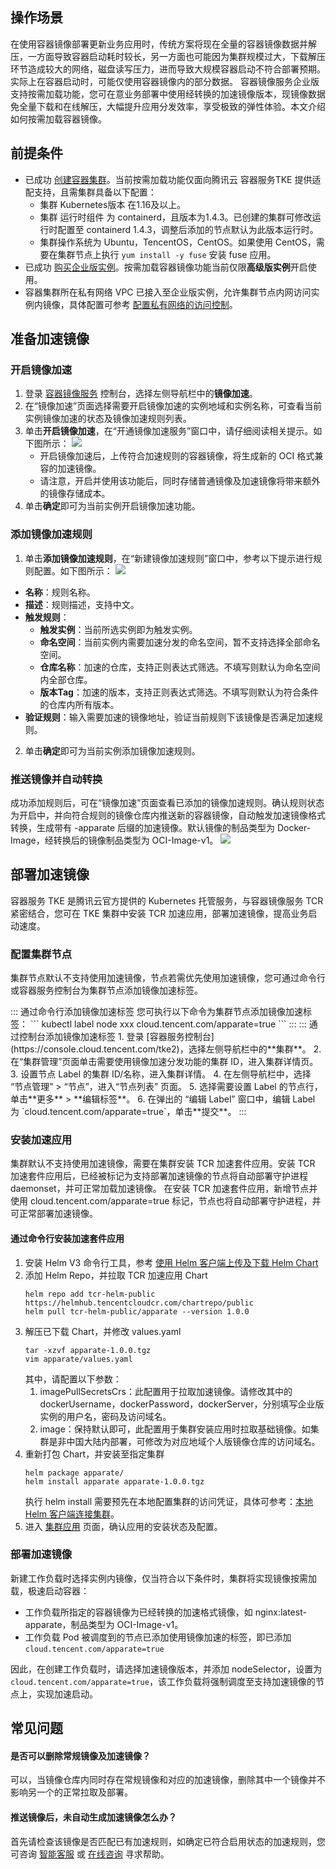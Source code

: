 ## 操作场景 
在使用容器镜像部署更新业务应用时，传统方案将现在全量的容器镜像数据并解压，一方面导致容器启动耗时较长，另一方面也可能因为集群规模过大，下载解压环节造成较大的网络，磁盘读写压力，进而导致大规模容器启动不符合部署预期。实际上在容器启动时，可能仅使用容器镜像内的部分数据。
容器镜像服务企业版支持按需加载功能，您可在意业务部署中使用经转换的加速镜像版本，现镜像数据免全量下载和在线解压，大幅提升应用分发效率，享受极致的弹性体验。本文介绍如何按需加载容器镜像。


## 前提条件 
- 已成功 [创建容器集群](https://cloud.tencent.com/document/product/457/32189)。当前按需加载功能仅面向腾讯云 容器服务TKE 提供适配支持，且需集群具备以下配置：
  - 集群 Kubernetes版本 在1.16及以上。
  - 集群 运行时组件 为 containerd，且版本为1.4.3。已创建的集群可修改运行时配置至 containerd 1.4.3，调整后添加的节点默认为此版本运行时。
  - 集群操作系统为 Ubuntu，TencentOS，CentOS。如果使用 CentOS，需要在集群节点上执行 `yum install -y fuse` 安装 fuse 应用。
- 已成功 [购买企业版实例](https://cloud.tencent.com/document/product/1141/51110)。按需加载容器镜像功能当前仅限**高级版实例**开启使用。
- 容器集群所在私有网络 VPC 已接入至企业版实例，允许集群节点内网访问实例内镜像，具体配置可参考 [配置私有网络的访问控制](https://cloud.tencent.com/document/product/1141/41838)。


## 准备加速镜像
### 开启镜像加速
1. 登录 [容器镜像服务](https://console.cloud.tencent.com/tcr) 控制台，选择左侧导航栏中的**镜像加速**。
2. 在“镜像加速”页面选择需要开启镜像加速的实例地域和实例名称，可查看当前实例镜像加速的状态及镜像加速规则列表。
3. 单击**开启镜像加速**，在“开通镜像加速服务”窗口中，请仔细阅读相关提示。如下图所示： 
![](https://qcloudimg.tencent-cloud.cn/raw/545b0c681e3d74b9a403f07d6b57e396.png)
   - 开启镜像加速后，上传符合加速规则的容器镜像，将生成新的 OCI 格式兼容的加速镜像。
   - 请注意，开启并使用该功能后，同时存储普通镜像及加速镜像将带来额外的镜像存储成本。
1. 单击**确定**即可为当前实例开启镜像加速功能。

### 添加镜像加速规则
1. 单击**添加镜像加速规则**，在“新建镜像加速规则”窗口中，参考以下提示进行规则配置。如下图所示： 
![](https://main.qcloudimg.com/raw/38167da8002943ea02c50d00f9adbc89.png)
 - **名称**：规则名称。
  - **描述**：规则描述，支持中文。
 - **触发规则**：
    - **触发实例**：当前所选实例即为触发实例。
    - **命名空间**：当前实例内需要加速分发的命名空间，暂不支持选择全部命名空间。
    - **仓库名称**：加速的仓库，支持正则表达式筛选。不填写则默认为命名空间内全部仓库。
    - **版本Tag**：加速的版本，支持正则表达式筛选。不填写则默认为符合条件的仓库内所有版本。
 - **验证规则**：输入需要加速的镜像地址，验证当前规则下该镜像是否满足加速规则。
2. 单击**确定**即可为当前实例添加镜像加速规则。


### 推送镜像并自动转换
成功添加规则后，可在“镜像加速”页面查看已添加的镜像加速规则。确认规则状态为开启中，并向符合规则的镜像仓库内推送新的容器镜像，自动触发加速镜像格式转换，生成带有 -apparate 后缀的加速镜像。默认镜像的制品类型为 Docker-Image，经转换后的镜像制品类型为 OCI-Image-v1。
![](https://qcloudimg.tencent-cloud.cn/raw/806531e2e55b8db1406ee7f3e6282595.png)

## 部署加速镜像
容器服务 TKE 是腾讯云官方提供的 Kubernetes 托管服务，与容器镜像服务 TCR 紧密结合，您可在 TKE 集群中安装 TCR 加速应用，部署加速镜像，提高业务启动速度。

### 配置集群节点
集群节点默认不支持使用加速镜像，节点若需优先使用加速镜像，您可通过命令行或容器服务控制台为集群节点添加镜像加速标签。

<dx-tabs>
::: 通过命令行添加镜像加速标签
您可执行以下命令为集群节点添加镜像加速标签：
```
kubectl label node xxx cloud.tencent.com/apparate=true
```
:::
::: 通过控制台添加镜像加速标签
1. 登录 [容器服务控制台](https://console.cloud.tencent.com/tke2)，选择左侧导航栏中的**集群**。
2. 在“集群管理”页面单击需要使用镜像加速分发功能的集群 ID，进入集群详情页。
3. 设置节点 Label 的集群 ID/名称，进入集群详情。
4. 在左侧导航栏中，选择 “节点管理” > “节点”，进入“节点列表” 页面。
5. 选择需要设置 Label 的节点行，单击**更多** > **编辑标签**。
6. 在弹出的 “编辑 Label” 窗口中，编辑 Label 为 `cloud.tencent.com/apparate=true`，单击**提交**。
:::
</dx-tabs>

### 安装加速应用
集群默认不支持使用加速镜像，需要在集群安装 TCR 加速套件应用。安装 TCR 加速套件应用后，已经被标记为支持部署加速镜像的节点将自动部署守护进程 daemonset，并可正常加载加速镜像。
在安装 TCR 加速套件应用，新增节点并使用 cloud.tencent.com/apparate=true 标记，节点也将自动部署守护进程，并可正常部署加速镜像。

#### 通过命令行安装加速套件应用
1. 安装 Helm V3 命令行工具，参考 [使用 Helm 客户端上传及下载 Helm Chart](https://cloud.tencent.com/document/product/1141/41944#:~:text=%E6%8C%87%E5%AE%9A%E4%B8%8B%E8%BD%BD%E8%B7%AF%E5%BE%84%E3%80%82-,%E4%BD%BF%E7%94%A8%20Helm%20%E5%AE%A2%E6%88%B7%E7%AB%AF%E4%B8%8A%E4%BC%A0%E5%8F%8A%E4%B8%8B%E8%BD%BD%20Helm%20Chart,-%E5%AE%89%E8%A3%85%20Helm%20%E5%AE%A2%E6%88%B7)
2. 添加 Helm Repo，并拉取 TCR 加速应用 Chart
   ```
   helm repo add tcr-helm-public https://helmhub.tencentcloudcr.com/chartrepo/public
   helm pull tcr-helm-public/apparate --version 1.0.0
   ```
3. 解压已下载 Chart，并修改 values.yaml
   ```
   tar -xzvf apparate-1.0.0.tgz  
   vim apparate/values.yaml
   ```
   其中，请配置以下参数：
   1. imagePullSecretsCrs：此配置用于拉取加速镜像。请修改其中的 dockerUsername，dockerPassword，dockerServer，分别填写企业版实例的用户名，密码及访问域名。
   2. image：保持默认即可，此配置用于集群安装应用时拉取基础镜像。如集群是非中国大陆内部署，可修改为对应地域个人版镜像仓库的访问域名。
4. 重新打包 Chart，并安装至指定集群
   ```
   helm package apparate/
   helm install apparate apparate-1.0.0.tgz
   ```
   执行 helm install 需要预先在本地配置集群的访问凭证，具体可参考：[本地 Helm 客户端连接集群](https://cloud.tencent.com/document/product/457/32731)。
4. 进入 [集群应用](https://console.cloud.tencent.com/tke2/helm) 页面，确认应用的安装状态及配置。



### 部署加速镜像

新建工作负载时选择实例内镜像，仅当符合以下条件时，集群将实现镜像按需加载，极速启动容器：
- 工作负载所指定的容器镜像为已经转换的加速格式镜像，如 nginx:latest-apparate，制品类型为 OCI-Image-v1。
- 工作负载 Pod 被调度到的节点已添加使用镜像加速的标签，即已添加 `cloud.tencent.com/apparate=true`

因此，在创建工作负载时，请选择加速镜像版本，并添加 nodeSelector，设置为 `cloud.tencent.com/apparate=true`，该工作负载将强制调度至支持加速镜像的节点上，实现加速启动。

## 常见问题

#### 是否可以删除常规镜像及加速镜像？
可以，当镜像仓库内同时存在常规镜像和对应的加速镜像，删除其中一个镜像并不影响另一个的正常拉取及部署。
#### 推送镜像后，未自动生成加速镜像怎么办？
首先请检查该镜像是否匹配已有加速规则，如确定已符合启用状态的加速规则，您可咨询 [智能客服](https://cloud.tencent.com/act/event/smarty-service) 或 [在线咨询](https://cloud.tencent.com/online-service?from=sales&source=PRESALE) 寻求帮助。

